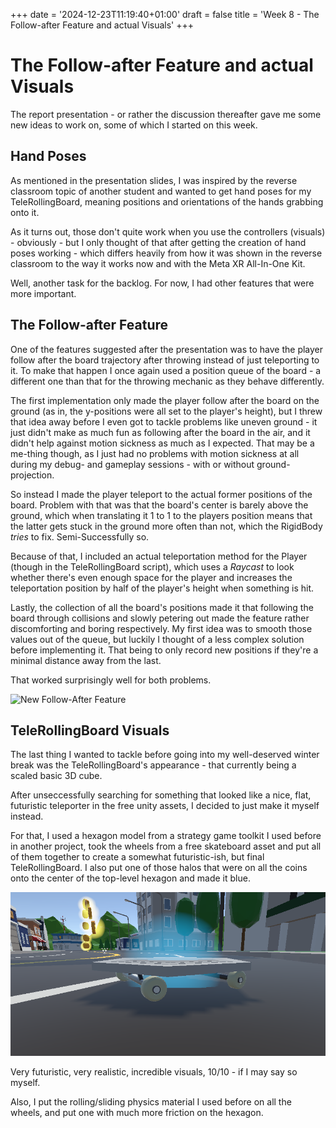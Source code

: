 +++
date = '2024-12-23T11:19:40+01:00'
draft = false
title = 'Week 8 - The Follow-after Feature and actual Visuals'
+++

# The Follow-after Feature and actual Visuals
The report presentation - or rather the discussion thereafter gave me some new ideas to work on, some of which I started on this week.

## Hand Poses
As mentioned in the presentation slides, I was inspired by the reverse classroom topic of another student and wanted to get hand poses for my TeleRollingBoard, meaning positions and orientations of the hands grabbing onto it.

As it turns out, those don't quite work when you use the controllers (visuals) - obviously - but I only thought of that after getting the creation of hand poses working - which differs heavily from how it was shown in the reverse classroom to the way it works now and with the Meta XR All-In-One Kit.

Well, another task for the backlog. For now, I had other features that were more important.

## The Follow-after Feature
One of the features suggested after the presentation was to have the player follow after the board trajectory after throwing instead of just teleporting to it. To make that happen I once again used a position queue of the board - a different one than that for the throwing mechanic as they behave differently.

The first implementation only made the player follow after the board on the ground (as in, the y-positions were all set to the player's height), but I threw that idea away before I even got to tackle problems like uneven ground - it just didn't make as much fun as following after the board in the air, and it didn't help against motion sickness as much as I expected. That may be a me-thing though, as I just had no problems with motion sickness at all during my debug- and gameplay sessions - with or without ground-projection.

So instead I made the player teleport to the actual former positions of the board. Problem with that was that the board's center is barely above the ground, which when translating it 1 to 1 to the players position means that the latter gets stuck in the ground more often than not, which the RigidBody *tries* to fix. Semi-Successfully so.

Because of that, I included an actual teleportation method for the Player (though in the TeleRollingBoard script), which uses a *Raycast* to look whether there's even enough space for the player and increases the teleportation position by half of the player's height when something is hit.

Lastly, the collection of all the board's positions made it that following the board through collisions and slowly petering out made the feature rather discomforting and boring respectively. My first idea was to smooth those values out of the queue, but luckily I thought of a less complex solution before implementing it. That being to only record new positions if they're a minimal distance away from the last.

That worked surprisingly well for both problems.

![New Follow-After Feature](https://raw.githubusercontent.com/theblacki/IVRAR_Project/master/static/img/week8/FollowAfter.gif "GIF of the TeleRollingBoard with the follow-after in action")

## TeleRollingBoard Visuals
The last thing I wanted to tackle before going into my well-deserved winter break was the TeleRollingBoard's appearance - that currently being a scaled basic 3D cube.

After unseccessfully searching for something that looked like a nice, flat, futuristic teleporter in the free unity assets, I decided to just make it myself instead.

For that, I used a hexagon model from a strategy game toolkit I used before in another project, took the wheels from a free skateboard asset and put all of them together to create a somewhat futuristic-ish, but final TeleRollingBoard. I also put one of those halos that were on all the coins onto the center of the top-level hexagon and made it blue.

![New TeleRollingBoard Visuals](https://raw.githubusercontent.com/theblacki/IVRAR_Project/master/static/img/week8/TRBvisuals.png "Screenshot of the TeleRollingBoard in the game scene")

Very futuristic, very realistic, incredible visuals, 10/10 - if I may say so myself.

Also, I put the rolling/sliding physics material I used before on all the wheels, and put one with much more friction on the hexagon.